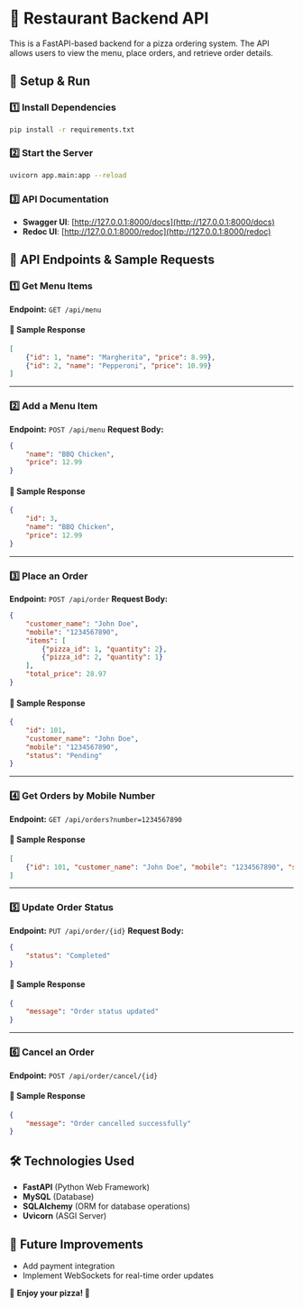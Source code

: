 # 🍕 Restaurant Backend API

This is a FastAPI-based backend for a pizza ordering system. The API allows users to view the menu, place orders, and retrieve order details.

## 🚀 Setup & Run

### 1️⃣ Install Dependencies
```sh
pip install -r requirements.txt
```

### 2️⃣ Start the Server
```sh
uvicorn app.main:app --reload
```

### 3️⃣ API Documentation
- **Swagger UI**: [http://127.0.0.1:8000/docs](http://127.0.0.1:8000/docs)
- **Redoc UI**: [http://127.0.0.1:8000/redoc](http://127.0.0.1:8000/redoc)

## 📂 API Endpoints & Sample Requests

### 1️⃣ Get Menu Items
**Endpoint:** `GET /api/menu`
#### 🔹 Sample Response
```json
[
    {"id": 1, "name": "Margherita", "price": 8.99},
    {"id": 2, "name": "Pepperoni", "price": 10.99}
]
```

---
### 2️⃣ Add a Menu Item
**Endpoint:** `POST /api/menu`
**Request Body:**
```json
{
    "name": "BBQ Chicken",
    "price": 12.99
}
```
#### 🔹 Sample Response
```json
{
    "id": 3,
    "name": "BBQ Chicken",
    "price": 12.99
}
```

---
### 3️⃣ Place an Order
**Endpoint:** `POST /api/order`
**Request Body:**
```json
{
    "customer_name": "John Doe",
    "mobile": "1234567890",
    "items": [
        {"pizza_id": 1, "quantity": 2},
        {"pizza_id": 2, "quantity": 1}
    ],
    "total_price": 28.97
}
```
#### 🔹 Sample Response
```json
{
    "id": 101,
    "customer_name": "John Doe",
    "mobile": "1234567890",
    "status": "Pending"
}
```

---
### 4️⃣ Get Orders by Mobile Number
**Endpoint:** `GET /api/orders?number=1234567890`
#### 🔹 Sample Response
```json
[
    {"id": 101, "customer_name": "John Doe", "mobile": "1234567890", "status": "Pending"}
]
```

---
### 5️⃣ Update Order Status
**Endpoint:** `PUT /api/order/{id}`
**Request Body:**
```json
{
    "status": "Completed"
}
```
#### 🔹 Sample Response
```json
{
    "message": "Order status updated"
}
```

---
### 6️⃣ Cancel an Order
**Endpoint:** `POST /api/order/cancel/{id}`
#### 🔹 Sample Response
```json
{
    "message": "Order cancelled successfully"
}
```

## 🛠️ Technologies Used
- **FastAPI** (Python Web Framework)
- **MySQL** (Database)
- **SQLAlchemy** (ORM for database operations)
- **Uvicorn** (ASGI Server)

## 🎯 Future Improvements
- Add payment integration
- Implement WebSockets for real-time order updates

🚀 **Enjoy your pizza! 🍕**
